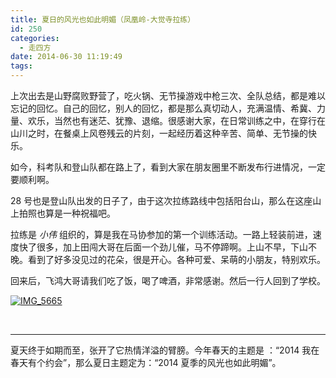 ```yaml
---
title: 夏日的风光也如此明媚（凤凰岭-大觉寺拉练）
id: 250
categories:
  - 走四方
date: 2014-06-30 11:19:49
tags:
---
```


上次出去是山野腐败野营了，吃火锅、无节操游戏中枪三次、全队总结，都是难以忘记的回忆。自己的回忆，别人的回忆，都是那么真切动人，充满温情、希冀、力量、欢乐，当然也有迷茫、犹豫、退缩。很感谢大家，在日常训练之中，在穿行在山川之时，在餐桌上风卷残云的片刻，一起经历着这种辛苦、简单、无节操的快乐。

如今，科考队和登山队都在路上了，看到大家在朋友圈里不断发布行进情况，一定要顺利啊。

28 号也是登山队出发的日子了，由于这次拉练路线中包括阳台山，那么在这座山上拍照也算是一种祝福吧。

拉练是 _小伟_ 组织的，算是我在马协参加的第一个训练活动。一路上轻装前进，速度快了很多，加上田闯大哥在后面一个劲儿催，马不停蹄啊。上山不早，下山不晚。看到了好多没见过的花朵，很是开心。各种可爱、呆萌的小朋友，特别欢乐。

回来后，飞鸿大哥请我们吃了饭，喝了啤酒，非常感谢。然后一行人回到了学校。

[![IMG_5665](http://www.formalscience.com/blog/wp-content/uploads/2014/06/IMG_5665-1024x682.jpg)](http://www.formalscience.com/blog/wp-content/uploads/2014/06/IMG_5665.jpg)

&nbsp;

* * *

夏天终于如期而至，张开了它热情洋溢的臂膀。今年春天的主题是 ：“2014 我在春天有个约会”，那么夏日主题定为：“2014 夏季的风光也如此明媚”。

&nbsp;

&nbsp;